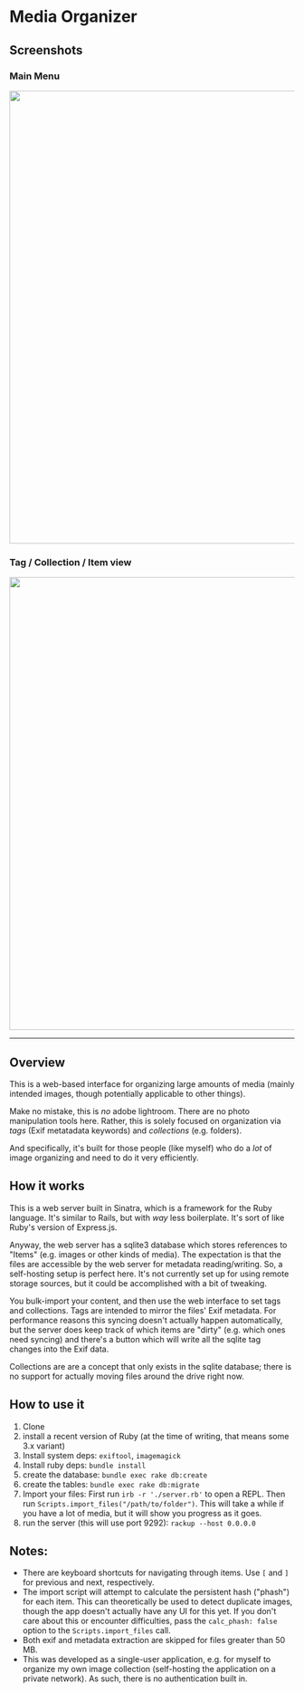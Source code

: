 # Media Organizer

## Screenshots

### Main Menu
<img src='https://github.com/MaxPleaner/MediaOrganizer/assets/5035719/5b136bb4-beb4-4960-a54d-d1072c602089' width='800px'/>

### Tag / Collection / Item view
<img src='https://github.com/MaxPleaner/MediaOrganizer/assets/5035719/b4d7d1c2-bdfc-4e7f-aada-5941ad628f9a' width='800px' />

---

## Overview

This is a web-based interface for organizing large amounts of media
(mainly intended images, though potentially applicable to other things).

Make no mistake, this is _no_ adobe lightroom. There are no photo manipulation tools here.
Rather, this is solely focused on organization via _tags_ (Exif metatadata keywords) and _collections_ (e.g. folders).

And specifically, it's built for those people (like myself) who do a _lot_
of image organizing and need to do it very efficiently. 

## How it works

This is a web server built in Sinatra, which is a framework for the Ruby language.
It's similar to Rails, but with _way_ less boilerplate.
It's sort of like Ruby's version of Express.js.

Anyway, the web server has a sqlite3 database which stores references to "Items" (e.g. images or other kinds of media).
The expectation is that the files are accessible by the web server for metadata reading/writing.
So, a self-hosting setup is perfect here. It's not currently set up for using remote storage sources, but it could be
accomplished with a bit of tweaking.

You bulk-import your content, and then use the web interface to set tags and collections.
Tags are intended to mirror the files' Exif metadata. For performance reasons this syncing doesn't actually happen
automatically, but the server does keep track of which items are "dirty" (e.g. which ones need syncing)
and there's a button which will write all the sqlite tag changes into the Exif data.

Collections are are a concept that only exists in the sqlite database; there is no support for actually moving
files around the drive right now.

## How to use it

1. Clone
2. install a recent version of Ruby (at the time of writing, that means some 3.x variant)
3. Install system deps: `exiftool`, `imagemagick`
3. Install ruby deps: `bundle install`
4. create the database: `bundle exec rake db:create`
5. create the tables: `bundle exec rake db:migrate`
6. Import your files: First run `irb -r './server.rb'` to open a REPL. Then run `Scripts.import_files("/path/to/folder")`. This will take a while if you have a lot of media, but it will show you progress as it goes.
8. run the server (this will use port 9292): `rackup --host 0.0.0.0`

## Notes:

- There are keyboard shortcuts for navigating through items. Use `[` and `]` for previous and next, respectively.
- The import script will attempt to calculate the persistent hash ("phash") for each item. This can theoretically be used to detect duplicate images,
  though the app doesn't actually have any UI for this yet. If you don't care about this or encounter difficulties, pass the `calc_phash: false` option to the `Scripts.import_files` call.
- Both exif and metadata extraction are skipped for files greater than 50 MB.
- This was developed as a single-user application, e.g. for myself to organize my own image collection (self-hosting the application on a private network). As such, there is no authentication built in.
